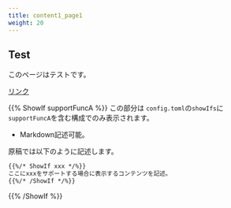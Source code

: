 ```yaml
---
title: content1_page1
weight: 20
---
```

## Test

このページはテストです。

[リンク](../content2/test.html)

{{% ShowIf supportFuncA %}}
この部分は `config.toml`の`showIfs`に`supportFuncA`を含む構成でのみ表示されます。

* Markdown記述可能。

原稿では以下のように記述します。

```md
{{%/* ShowIf xxx */%}}
ここにxxxをサポートする場合に表示するコンテンツを記述。
{{%/* /ShowIf */%}}
```
{{% /ShowIf %}}
